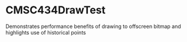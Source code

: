 # CMSC434DrawTest
Demonstrates performance benefits of drawing to offscreen bitmap and highlights use of historical points
